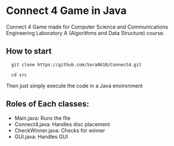 # Connect 4 Game in Java
Connect 4 Game made for Computer Science and Communications Engineering Laboratory A (Algorithms and Data Structure) course.
## How to start 
```
  git clone https://github.com/Sora0610/Connect4.git
```
```
  cd src
```
  Then just simply execute the code in a Java environment

## Roles of Each classes:
  - Main.java: Runs the file
  - Connect4.java: Handles disc placement
  - CheckWinner.java: Checks for winner
  - GUI.java: Handles GUI
